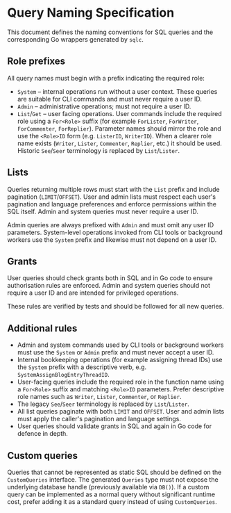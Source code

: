 # Query Naming Specification

This document defines the naming conventions for SQL queries and the corresponding
Go wrappers generated by `sqlc`.

## Role prefixes

All query names must begin with a prefix indicating the required role:

- `System` – internal operations run without a user context. These
  queries are suitable for CLI commands and must never require a user ID.
- `Admin` – administrative operations; must not require a user ID.
- `List`/`Get` – user facing operations. User commands include the
  required role using a `For<Role>` suffix (for example `ForLister`,
  `ForWriter`, `ForCommenter`, `ForReplier`). Parameter names should
  mirror the role and use the `<Role>ID` form (e.g. `ListerID`,
  `WriterID`). When a clearer role name exists (`Writer`, `Lister`,
  `Commenter`, `Replier`, etc.) it should be used. Historic `See`/`Seer`
  terminology is replaced by `List`/`Lister`.

## Lists

Queries returning multiple rows must start with the `List` prefix and
include pagination (`LIMIT`/`OFFSET`). User and admin lists must respect
each user's pagination and language preferences and enforce permissions
within the SQL itself. Admin and system queries must never require a user
ID.

Admin queries are always prefixed with `Admin` and must omit any user ID
parameters. System-level operations invoked from CLI tools or background
workers use the `System` prefix and likewise must not depend on a user ID.

## Grants

User queries should check grants both in SQL and in Go code to ensure
authorisation rules are enforced. Admin and system queries should not
require a user ID and are intended for privileged operations.

These rules are verified by tests and should be followed for all new
queries.

## Additional rules

- Admin and system commands used by CLI tools or background workers must use
  the `System` or `Admin` prefix and must never accept a user ID.
- Internal bookkeeping operations (for example assigning thread IDs) use
  the `System` prefix with a descriptive verb, e.g.
  `SystemAssignBlogEntryThreadID`.
- User-facing queries include the required role in the function name using a
  `For<Role>` suffix and matching `<Role>ID` parameters. Prefer descriptive role
  names such as `Writer`, `Lister`, `Commenter`, or `Replier`.
- The legacy `See`/`Seer` terminology is replaced by `List`/`Lister`.
- All list queries paginate with both `LIMIT` and `OFFSET`. User and admin lists
  must apply the caller's pagination and language settings.
- User queries should validate grants in SQL and again in Go code for defence in
  depth.

## Custom queries

Queries that cannot be represented as static SQL should be defined on the
`CustomQueries` interface. The generated `Queries` type must not expose the
underlying database handle (previously available via `DB()`). If a custom
query can be implemented as a normal query without significant runtime cost,
prefer adding it as a standard query instead of using `CustomQueries`.
